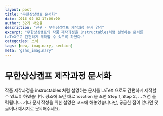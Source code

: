 ```yaml
---
layout: post
title: "무한상상캠프 문서화"
date: 2016-08-02 17:00:00
author: 32기 박승원
description: "신규 - 무한상상캠프 제작과정 문서 양식"
excerpt: "무한상상캠프의 작품 제작과정을 instructables처럼 설명하는 문서를
LaTeX으로 간편하게 제작할 수 있도록 하였다."
categories: 소식
tags: [new, imaginary, section]
meta: "gshs_imaginary"
---
```


# 무한상상캠프 제작과정 문서화

작품 제작과정을 instructables 처럼 설명하는 문서를 LaTeX 으로도 간편하게 제작할 수 있도록 하였습니다.
평소에 쓰던 대로 \section 을 쓰면 Step 1, Step 2, ... 처럼 출력됩니다. 기타 문서 작성을 위한 설명은 코드에 해놓았습니다만, 궁금한 점이 있다면 댓글이나 메시지로 문의해주세요.